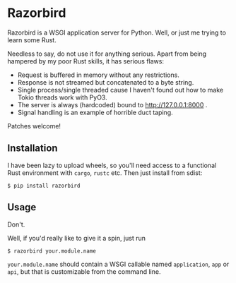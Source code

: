 # Razorbird

Razorbird is a WSGI application server for Python.
Well, or just me trying to learn some Rust.

Needless to say, do not use it for anything serious.
Apart from being hampered by my poor Rust skills, it has serious flaws:
* Request is buffered in memory without any restrictions.
* Response is not streamed but concatenated to a byte string.
* Single process/single threaded cause I haven't found out how to make Tokio
  threads work with PyO3.
* The server is always (hardcoded) bound to http://127.0.0.1:8000 .
* Signal handling is an example of horrible duct taping.

Patches welcome!

## Installation

I have been lazy to upload wheels, so you'll need access to a functional Rust
environment with `cargo`, `rustc` etc. Then just install from sdist:
```
$ pip install razorbird
```

## Usage

Don't.

Well, if you'd really like to give it a spin, just run
```
$ razorbird your.module.name
```

``your.module.name`` should contain a WSGI callable named `application`, `app`
or `api`, but that is customizable from the command line.

